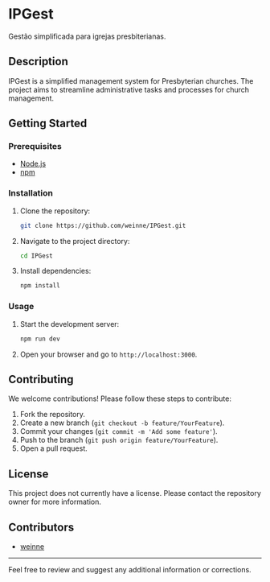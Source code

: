 # IPGest

Gestão simplificada para igrejas presbiterianas.

## Description

IPGest is a simplified management system for Presbyterian churches. The project aims to streamline administrative tasks and processes for church management.

## Getting Started

### Prerequisites

- [Node.js](https://nodejs.org/)
- [npm](https://www.npmjs.com/)

### Installation

1. Clone the repository:
    ```sh
    git clone https://github.com/weinne/IPGest.git
    ```
2. Navigate to the project directory:
    ```sh
    cd IPGest
    ```
3. Install dependencies:
    ```sh
    npm install
    ```

### Usage

1. Start the development server:
    ```sh
    npm run dev
    ```
2. Open your browser and go to `http://localhost:3000`.

## Contributing

We welcome contributions! Please follow these steps to contribute:

1. Fork the repository.
2. Create a new branch (`git checkout -b feature/YourFeature`).
3. Commit your changes (`git commit -m 'Add some feature'`).
4. Push to the branch (`git push origin feature/YourFeature`).
5. Open a pull request.

## License

This project does not currently have a license. Please contact the repository owner for more information.

## Contributors

- [weinne](https://github.com/weinne)

---

Feel free to review and suggest any additional information or corrections.
